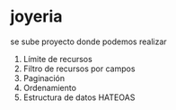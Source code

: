 # joyeria
se sube proyecto donde podemos realizar 
1. Límite de recursos
2. Filtro de recursos por campos
3. Paginación
4. Ordenamiento
5. Estructura de datos HATEOAS
